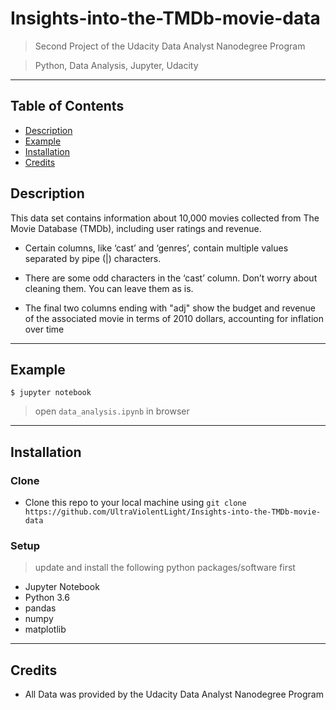 # Insights-into-the-TMDb-movie-data

> Second Project of the Udacity Data Analyst Nanodegree Program

> Python, Data Analysis, Jupyter, Udacity

---

## Table of Contents 

- [Description](#description)
- [Example](#example)
- [Installation](#installation)
- [Credits](#credits)

## Description

This data set contains information about 10,000 movies collected from The Movie Database (TMDb), including user ratings and revenue.

- Certain columns, like ‘cast’ and ‘genres’, contain multiple values separated by pipe (|) characters.

- There are some odd characters in the ‘cast’ column. Don’t worry about cleaning them. You can leave them as is.

- The final two columns ending with "adj" show the budget and revenue of the associated movie in terms of 2010 dollars, accounting for inflation over time

---

## Example

```shell
$ jupyter notebook
```

> open `data_analysis.ipynb` in browser

---

## Installation

### Clone

- Clone this repo to your local machine using `git clone https://github.com/UltraViolentLight/Insights-into-the-TMDb-movie-data`

### Setup
> update and install the following python packages/software first

- Jupyter Notebook
- Python 3.6
- pandas
- numpy
- matplotlib

---

## Credits

- All Data was provided by the Udacity Data Analyst Nanodegree Program 


